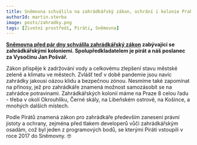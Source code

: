 ```yaml
---
title: Sněmovna schválila na zahrádkářský zákon, ochrání i kolonie Prahy 8
authorId: martin.sterba
image: posts/zahradky.png
tags: [Životní prostředí, Piráti, Sněmovna]
---
```


**[Sněmovna před pár dny schválila zahrádkářský zákon](https://www.pirati.cz/tiskove-zpravy/klima-zelen-developeri-zahradkarsky-zakon.html) zabývající se zahrádkářskými koloniemi. Spolupředkladatelem je pirát a náš poslanec za Vysočinu Jan Pošvář.**

Zákon přispěje k zadržování vody a celkovému zlepšení stavu městské zeleně a klimatu ve městech. Zvlášť teď v době pandemie jsou navíc zahrádky jakousi oázou klidu a bezpečnou zónou. Nesmíme také zapomínat na přínosy, jež pro zahrádkáře znamená možnost samozásobit se na zahrádce potravinami.
Zahrádkářských kolonií máme na Praze 8 celou řadu - třeba v okolí Okrouhlíku, Černé skály, na Libeňském ostrově, na Košince, a mnohých dalších místech.

Podle Pirátů znamená zákon pro zahrádkáře především zanesení právní jistoty a ochrany, zejména před tlakem developerů vůči zahrádkářským osadám, což byl jeden z programových bodů, se kterými Piráti vstoupili v roce 2017 do Sněmovny. 🤓
